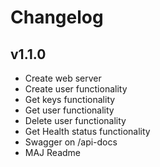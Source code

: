 # Changelog 

## v1.1.0

- Create web server
- Create user functionality
- Get keys functionality
- Get user functionality
- Delete user functionality
- Get Health status functionality
- Swagger on /api-docs
- MAJ Readme


